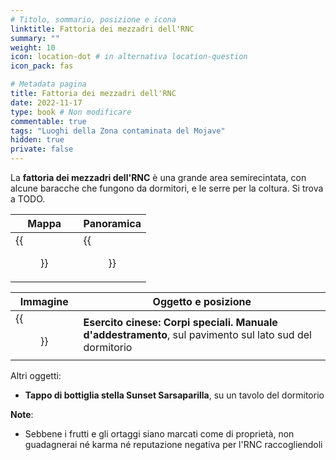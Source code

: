 ```yaml
---
# Titolo, sommario, posizione e icona
linktitle: Fattoria dei mezzadri dell'RNC
summary: ""
weight: 10
icon: location-dot # in alternativa location-question
icon_pack: fas

# Metadata pagina
title: Fattoria dei mezzadri dell'RNC
date: 2022-11-17
type: book # Non modificare
commentable: true
tags: "Luoghi della Zona contaminata del Mojave"
hidden: true
private: false
---
```


<div class="fnv">


La **fattoria dei mezzadri dell'RNC** è una grande area semirecintata, con alcune baracche che fungono da dormitori, e le serre per la coltura. Si trova a TODO.

| Mappa  | Panoramica |
| -----  | ---------- |
|    {{<figure src="fnv/NCR_Sharecroppers_Farm_loc.webp">}}                 | {{<figure src="fnv/NCR_Sharecropper_Farms.webp">}}           | 

| Immagine | Oggetto e posizione |
| -------- | ------------------- |
|{{<figure src="fnv/CA_Special_Ops_Training_Manual_Sharecropper_barracks.webp">}} | **Esercito cinese: Corpi speciali. Manuale d'addestramento**, sul pavimento sul lato sud del dormitorio                       |

Altri oggetti:
- **Tappo di bottiglia stella Sunset Sarsaparilla**, su un tavolo del dormitorio

**Note**:
- Sebbene i frutti e gli ortaggi siano marcati come di proprietà, non guadagnerai né karma né reputazione negativa per l'RNC raccogliendoli

</div>
